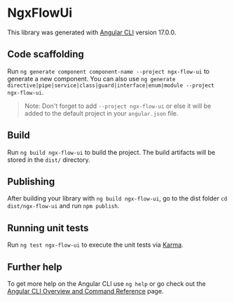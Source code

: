<!-- @format -->

# NgxFlowUi

This library was generated with [Angular CLI](https://github.com/angular/angular-cli) version 17.0.0.

## Code scaffolding

Run `ng generate component component-name --project ngx-flow-ui` to generate a new component. You can also use `ng generate directive|pipe|service|class|guard|interface|enum|module --project ngx-flow-ui`.

> Note: Don't forget to add `--project ngx-flow-ui` or else it will be added to the default project in your `angular.json` file.

## Build

Run `ng build ngx-flow-ui` to build the project. The build artifacts will be stored in the `dist/` directory.

## Publishing

After building your library with `ng build ngx-flow-ui`, go to the dist folder `cd dist/ngx-flow-ui` and run `npm publish`.

## Running unit tests

Run `ng test ngx-flow-ui` to execute the unit tests via [Karma](https://karma-runner.github.io).

## Further help

To get more help on the Angular CLI use `ng help` or go check out the [Angular CLI Overview and Command Reference](https://angular.io/cli) page.

